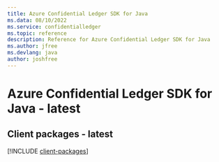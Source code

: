 ```yaml
---
title: Azure Confidential Ledger SDK for Java
ms.data: 08/10/2022
ms.service: confidentialledger
ms.topic: reference
description: Reference for Azure Confidential Ledger SDK for Java
ms.author: jfree
ms.devlang: java
author: joshfree
---
```

# Azure Confidential Ledger SDK for Java - latest

## Client packages - latest
[!INCLUDE [client-packages](confidential-ledger-client-index.md)]